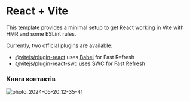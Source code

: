 # React + Vite

This template provides a minimal setup to get React working in Vite with HMR and
some ESLint rules.

Currently, two official plugins are available:

- [@vitejs/plugin-react](https://github.com/vitejs/vite-plugin-react/blob/main/packages/plugin-react/README.md)
  uses [Babel](https://babeljs.io/) for Fast Refresh
- [@vitejs/plugin-react-swc](https://github.com/vitejs/vite-plugin-react-swc)
  uses [SWC](https://swc.rs/) for Fast Refresh

### Книга контактів
![photo_2024-05-20_12-35-41](https://github.com/NelliDiachkina/goit-react-hw-03/assets/99911692/ec7195ae-fdee-4c21-a475-dfdf0f0e0c82)

